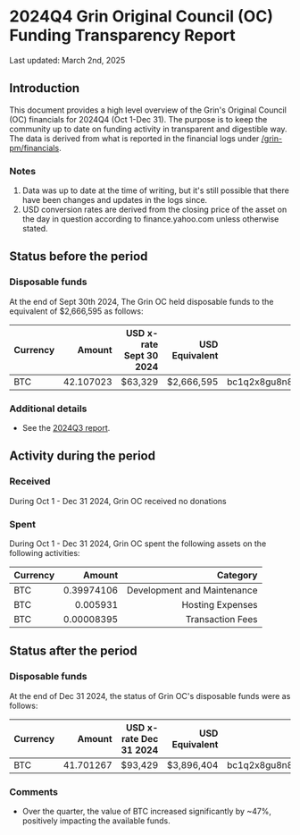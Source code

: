 # 2024Q4 Grin Original Council (OC) Funding Transparency Report

Last updated: March 2nd, 2025

## Introduction
This document provides a high level overview of the Grin's Original Council (OC) financials for 2024Q4 (Oct 1-Dec 31). The purpose is to keep the community up to date on funding activity in transparent and digestible way. The data is derived from what is reported in the financial logs under [/grin-pm/financials](https://github.com/mimblewimble/grin-pm/tree/master/financials).

### Notes

1. Data was up to date at the time of writing, but it's still possible that there have been changes and updates in the logs since.
2. USD conversion rates are derived from the closing price of the asset on the day in question according to finance.yahoo.com unless otherwise stated. 

## Status before the period

### Disposable funds

At the end of Sept 30th 2024, The Grin OC held disposable funds to the equivalent of $2,666,595 as follows:

Currency | Amount | USD x-rate Sept 30 2024 | USD Equivalent | Wallet address(es)
|---|---:|---:|---:|---|
BTC | 42.107023 | $63,329 | $2,666,595 | bc1q2x8gu8n85ylur5j83yflhpg5hf80nhnyem98k2pld46lf4czhmgsxq8wlu

### Additional details
* See the [2024Q3 report](funding_transparency_2024Q3.md).

## Activity during the period

### Received

During Oct 1 - Dec 31 2024, Grin OC received no donations

### Spent

During Oct 1 - Dec 31 2024, Grin OC spent the following assets on the following activities:

Currency | Amount | Category
|---|---:|---:|
BTC|0.39974106|Development and Maintenance|
BTC|0.005931|Hosting Expenses|
BTC|0.00008395|Transaction Fees|
  
## Status after the period

### Disposable funds

At the end of Dec 31 2024, the status of Grin OC's disposable funds were as follows:

Currency | Amount | USD x-rate Dec 31 2024 | USD Equivalent | Wallet address(es)
|---|---:|---:|---:|---|
BTC | 41.701267 | $93,429 | $3,896,404 | bc1q2x8gu8n85ylur5j83yflhpg5hf80nhnyem98k2pld46lf4czhmgsxq8wlu

### Comments
* Over the quarter, the value of BTC increased significantly by ~47%, positively impacting the available funds.